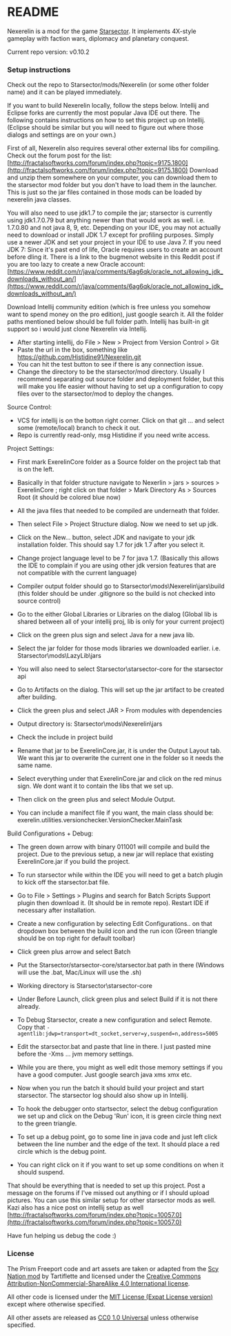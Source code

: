 # README #

Nexerelin is a mod for the game [Starsector](http://fractalsoftworks.com). It implements 4X-style gameplay with faction wars, diplomacy and planetary conquest.

Current repo version: v0.10.2

### Setup instructions ###
Check out the repo to Starsector/mods/Nexerelin (or some other folder name) and it can be played immediately. 

If you want to build Nexerelin locally, follow the steps below.
Intellij and Eclipse forks are currently the most popular Java IDE out there.
The following contains instructions on how to set this project up on Intellij. (Eclipse should be similar but you will need to figure out where those dialogs and settings are on your own.)

First of all, Nexerelin also requires several other external libs for compiling. Check out the forum post for the list:
[http://fractalsoftworks.com/forum/index.php?topic=9175.1800](http://fractalsoftworks.com/forum/index.php?topic=9175.1800)
Download and unzip them somewhere on your computer, you can download them to the starsector mod folder but you don't have to load them in the launcher.
This is just so the jar files contained in those mods can be loaded by nexerelin java classes.

You will also need to use jdk1.7 to compile the jar; starsector is currently using jdk1.7.0.79 but anything newer than that would work as well. i.e. 1.7.0.80 and not java 8, 9, etc.
Depending on your IDE, you may not actually need to download or install JDK 1.7 except for profiling purposes. Simply use a newer JDK and set your project in your IDE to use Java 7.
If you need JDK 7: Since it's past end of life, Oracle requires users to create an account before dling it.
There is a link to the bugmenot website in this Reddit post if you are too lazy to create a new Oracle account:
[https://www.reddit.com/r/java/comments/6ag6qk/oracle_not_allowing_jdk_downloads_without_an/](https://www.reddit.com/r/java/comments/6ag6qk/oracle_not_allowing_jdk_downloads_without_an/)

Download Intellij community edition (which is free unless you somehow want to spend money on the pro edition), just google search it.
All the folder paths mentioned below should be full folder path.
Intellij has built-in git support so i would just clone Nexerelin via Intellij.
 - After starting intellij, do File > New > Project from Version Control > Git
 - Paste the url in the box, something like https://github.com/Histidine91/Nexerelin.git
 - You can hit the test button to see if there is any connection issue.
 - Change the directory to be the starsector/mod directory. Usually I recommend separating out source folder and deployment folder, but this will make you life easier without having to set up a configuration to copy files over to the starsector/mod to deploy the changes.

Source Control:
 - VCS for intellij is on the botton right corner. Click on that git ... and select some (remote/local) branch to check it out.
 - Repo is currently read-only, msg Histidine if you need write access.

Project Settings:
 - First mark ExerelinCore folder as a Source folder on the project tab that is on the left.
 - Basically in that folder structure navigate to Nexerlin > jars > sources > ExerelinCore ; right click on that folder > Mark Directory As > Sources Root (it should be colored blue now)
 - All the java files that needed to be compiled are underneath that folder.
 - Then select File > Project Structure dialog. Now we need to set up jdk.
 - Click on the New... button, select JDK and navigate to your jdk installation folder. This should say 1.7 for jdk 1.7 after you select it.
 - Change project language level to be 7 for java 1.7. (Basically this allows the IDE to complain if you are using other jdk version features that are not compatible with the current language)
 - Compiler output folder should go to Starsector\mods\Nexerelin\jars\build (this folder should be under .gitignore so the build is not checked into source control)

 - Go to the either Global Libraries or Libraries on the dialog (Global lib is shared between all of your intellij proj, lib is only for your current project)
 - Click on the green plus sign and select Java for a new java lib.
 - Select the jar folder for those mods libraries we downloaded earlier. i.e. Starsector\mods\LazyLib\jars
 - You will also need to select Starsector\starsector-core for the starsector api

 - Go to Artifacts on the dialog. This will set up the jar artifact to be created after building.
 - Click the green plus and select JAR > From modules with dependencies
 - Output directory is: Starsector\mods\Nexerelin\jars
 - Check the include in project build
 - Rename that jar to be ExerelinCore.jar, it is under the Output Layout tab. We want this jar to overwrite the current one in the folder so it needs the same name.
 - Select everything under that ExerelinCore.jar and click on the red minus sign. We dont want it to contain the libs that we set up.
 - Then click on the green plus and select Module Output.
 - You can include a manifect file if you want, the main class should be: exerelin.utilities.versionchecker.VersionChecker.MainTask

Build Configurations + Debug:
 - The green down arrow with binary 011001 will compile and build the project. Due to the previous setup, a new jar will replace that existing ExerelinCore.jar if you build the project.
 - To run starsector while within the IDE you will need to get a batch plugin to kick off the starsector.bat file.
 - Go to File > Settings > Plugins and search for Batch Scripts Support plugin then download it. (It should be in remote repo). Restart IDE if necessary after installation.
 - Create a new configuration by selecting Edit Configurations.. on that dropdown box between the build icon and the run icon (Green triangle should be on top right for default toolbar)
 - Click green plus arrow and select Batch
 - Put the Starsector/starsector-core/starsector.bat path in there (Windows will use the .bat, Mac/Linux will use the .sh)
 - Working directory is Starsector\starsector-core
 - Under Before Launch, click green plus and select Build if it is not there already.

 - To Debug Starsector, create a new configuration and select Remote. Copy that `-agentlib:jdwp=transport=dt_socket,server=y,suspend=n,address=5005`
 - Edit the starsector.bat and paste that line in there. I just pasted mine before the -Xms ... jvm memory settings.
 - While you are there, you might as well edit those memory settings if you have a good computer. Just google search java xms xmx etc.

 - Now when you run the batch it should build your project and start starsector. The starsector log should also show up in Intellij.
 - To hook the debugger onto startsector, select the debug configuration we set up and click on the Debug 'Run' icon, it is green circle thing next to the green triangle.
 - To set up a debug point, go to some line in java code and just left click between the line number and the edge of the text. It should place a red circle which is the debug point.
 - You can right click on it if you want to set up some conditions on when it should suspend.

That should be everything that is needed to set up this project. Post a message on the forums if I've missed out anything or if I should upload pictures.
You can use this similar setup for other starsector mods as well.
Kazi also has a nice post on intellij setup as well [http://fractalsoftworks.com/forum/index.php?topic=10057.0](http://fractalsoftworks.com/forum/index.php?topic=10057.0)

Have fun helping us debug the code :)

### License ###
The Prism Freeport code and art assets are taken or adapted from the [Scy Nation mod](http://fractalsoftworks.com/forum/index.php?topic=8010.0) by Tartiflette and licensed under the [Creative Commons Attribution-NonCommercial-ShareAlike 4.0 International license](https://creativecommons.org/licenses/by-nc-sa/4.0/).

All other code is licensed under the [MIT License (Expat License version)](https://opensource.org/licenses/MIT) except where otherwise specified.

All other assets are released as [CC0 1.0 Universal](https://creativecommons.org/publicdomain/zero/1.0/) unless otherwise specified.
